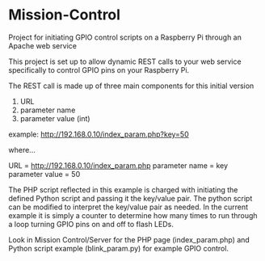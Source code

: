 Mission-Control
===============

Project for initiating GPIO control scripts on a Raspberry Pi through an Apache web service

This project is set up to allow dynamic REST calls to your web service specifically 
to control GPIO pins on your Raspberry Pi.

The REST call is made up of three main components for this initial version

1. URL
2. parameter name
3. parameter value (int)

example: http://192.168.0.10/index_param.php?key=50

where...

URL = http://192.168.0.10/index_param.php
parameter name = key
parameter value = 50

The PHP script reflected in this example is charged with initiating the defined Python
script and passing it the key/value pair. The python script can be modified to interpret
the key/value pair as needed. In the current example it is simply a counter to determine 
how many times to run through a loop turning GPIO pins on and off to flash LEDs.

Look in Mission Control/Server for the PHP page (index_param.php) and 
Python script example (blink_param.py) for example GPIO control. 
